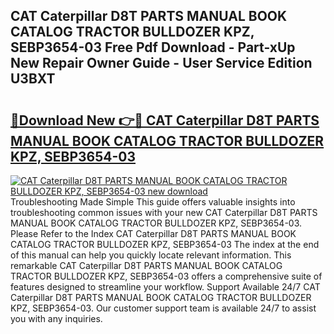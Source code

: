 ## CAT Caterpillar D8T PARTS MANUAL BOOK CATALOG TRACTOR BULLDOZER KPZ, SEBP3654-03 Free Pdf Download - Part-xUp New Repair Owner Guide - User Service Edition U3BXT

# <h2><a href="http://bc82495.oget.top/?id=CAT+Caterpillar+D8T+PARTS+MANUAL+BOOK+CATALOG+TRACTOR+BULLDOZER+KPZ%2c+SEBP3654-03">🔗Download New 👉🔴 CAT Caterpillar D8T PARTS MANUAL BOOK CATALOG TRACTOR BULLDOZER KPZ, SEBP3654-03</a></h2>

[![CAT Caterpillar D8T PARTS MANUAL BOOK CATALOG TRACTOR BULLDOZER KPZ, SEBP3654-03 new download](https://i.imgur.com/5g1atiW.png)](http://bc82495.oget.top/?id=CAT+Caterpillar+D8T+PARTS+MANUAL+BOOK+CATALOG+TRACTOR+BULLDOZER+KPZ%2c+SEBP3654-03)
Troubleshooting Made Simple This guide offers valuable insights into troubleshooting common issues with your new CAT Caterpillar D8T PARTS MANUAL BOOK CATALOG TRACTOR BULLDOZER KPZ, SEBP3654-03. Please Refer to the Index CAT Caterpillar D8T PARTS MANUAL BOOK CATALOG TRACTOR BULLDOZER KPZ, SEBP3654-03 The index at the end of this manual can help you quickly locate relevant information. This remarkable CAT Caterpillar D8T PARTS MANUAL BOOK CATALOG TRACTOR BULLDOZER KPZ, SEBP3654-03 offers a comprehensive suite of features designed to streamline your workflow. Support Available 24/7 CAT Caterpillar D8T PARTS MANUAL BOOK CATALOG TRACTOR BULLDOZER KPZ, SEBP3654-03. Our customer support team is available 24/7 to assist you with any inquiries.
